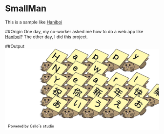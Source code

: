 SmallMan
========

This is a sample like [Haniboi](http://www.haniboi.com/)

##Origin
One day, my co-worker asked me how to do a web app like [Haniboi](http://www.haniboi.com/)?
The other day, I did this project.


##Output
![cat](https://github.com/CelloCello/SmallMan/blob/master/sample.png)
